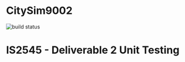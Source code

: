# CitySim9002

![build status](https://travis-ci.org/asphaltpanthers/CitySim9002.svg?branch=master)

IS2545 - Deliverable 2 Unit Testing
========================

